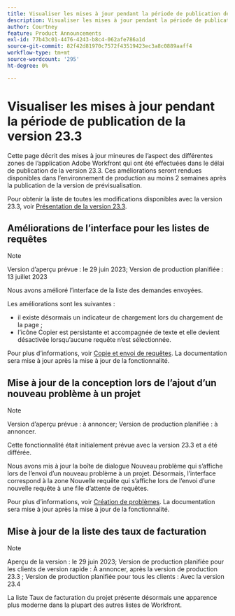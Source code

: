 ```yaml
---
title: Visualiser les mises à jour pendant la période de publication de la version 23.3
description: Visualiser les mises à jour pendant la période de publication de la version 23.3
author: Courtney
feature: Product Announcements
exl-id: 77b43c01-4476-4243-b8c4-062afe786a1d
source-git-commit: 82f42d81970c7572f43519423ec3a8c0889aaff4
workflow-type: tm+mt
source-wordcount: '295'
ht-degree: 0%

---
```


# Visualiser les mises à jour pendant la période de publication de la version 23.3

Cette page décrit des mises à jour mineures de l’aspect des différentes zones de l’application Adobe Workfront qui ont été effectuées dans le délai de publication de la version 23.3. Ces améliorations seront rendues disponibles dans l’environnement de production au moins 2 semaines après la publication de la version de prévisualisation.

Pour obtenir la liste de toutes les modifications disponibles avec la version 23.3, voir [Présentation de la version 23.3](/help/quicksilver/product-announcements/product-releases/23.3-release-activity/23-3-release-overview.md).

## Améliorations de l’interface pour les listes de requêtes

>[!NOTE]
>
>Version d’aperçu prévue : le 29 juin 2023; Version de production planifiée : 13 juillet 2023

Nous avons amélioré l’interface de la liste des demandes envoyées.

Les améliorations sont les suivantes :

* il existe désormais un indicateur de chargement lors du chargement de la page ;
* l’icône Copier est persistante et accompagnée de texte et elle devient désactivée lorsqu’aucune requête n’est sélectionnée.

Pour plus d’informations, voir [Copie et envoi de requêtes](/help/quicksilver/manage-work/requests/create-requests/copy-and-submit-requests.md). La documentation sera mise à jour après la mise à jour de la fonctionnalité.

## Mise à jour de la conception lors de l’ajout d’un nouveau problème à un projet

>[!NOTE]
>
>Version d’aperçu prévue : à annoncer; Version de production planifiée : à annoncer.
>
>Cette fonctionnalité était initialement prévue avec la version 23.3 et a été différée.

Nous avons mis à jour la boîte de dialogue Nouveau problème qui s’affiche lors de l’envoi d’un nouveau problème à un projet. Désormais, l’interface correspond à la zone Nouvelle requête qui s’affiche lors de l’envoi d’une nouvelle requête à une file d’attente de requêtes.

Pour plus d’informations, voir [Création de problèmes](../../../manage-work/issues/manage-issues/create-issues.md). La documentation sera mise à jour après la mise à jour de la fonctionnalité.

## Mise à jour de la liste des taux de facturation

>[!NOTE]
>
>Aperçu de la version : le 29 juin 2023; Version de production planifiée pour les clients de version rapide : À annoncer, après la version de production 23.3 ; Version de production planifiée pour tous les clients : Avec la version 23.4

La liste Taux de facturation du projet présente désormais une apparence plus moderne dans la plupart des autres listes de Workfront.
